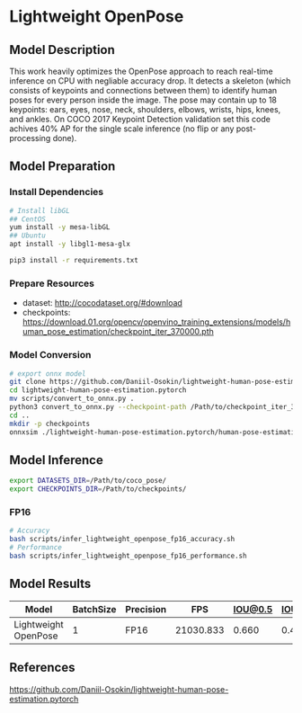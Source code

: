 # Lightweight OpenPose

## Model Description

This work heavily optimizes the OpenPose approach to reach real-time inference on CPU with negliable accuracy drop. It
detects a skeleton (which consists of keypoints and connections between them) to identify human poses for every person
inside the image. The pose may contain up to 18 keypoints: ears, eyes, nose, neck, shoulders, elbows, wrists, hips,
knees, and ankles. On COCO 2017 Keypoint Detection validation set this code achives 40% AP for the single scale
inference (no flip or any post-processing done).

## Model Preparation

### Install Dependencies

```bash
# Install libGL
## CentOS
yum install -y mesa-libGL
## Ubuntu
apt install -y libgl1-mesa-glx

pip3 install -r requirements.txt
```

### Prepare Resources

- dataset: <http://cocodataset.org/#download>
- checkpoints: <https://download.01.org/opencv/openvino_training_extensions/models/human_pose_estimation/checkpoint_iter_370000.pth>

### Model Conversion

```bash
# export onnx model
git clone https://github.com/Daniil-Osokin/lightweight-human-pose-estimation.pytorch.git
cd lightweight-human-pose-estimation.pytorch
mv scripts/convert_to_onnx.py .
python3 convert_to_onnx.py --checkpoint-path /Path/to/checkpoint_iter_370000.pth
cd ..
mkdir -p checkpoints
onnxsim ./lightweight-human-pose-estimation.pytorch/human-pose-estimation.onnx ./checkpoints/lightweight_openpose.onnx
```

## Model Inference

```bash
export DATASETS_DIR=/Path/to/coco_pose/
export CHECKPOINTS_DIR=/Path/to/checkpoints/
```

### FP16

```bash
# Accuracy
bash scripts/infer_lightweight_openpose_fp16_accuracy.sh
# Performance
bash scripts/infer_lightweight_openpose_fp16_performance.sh
```

## Model Results

| Model                | BatchSize | Precision | FPS       | IOU@0.5 | IOU@0.5:0.95 |
|----------------------|-----------|-----------|-----------|---------|--------------|
| Lightweight OpenPose | 1         | FP16      | 21030.833 | 0.660   | 0.401        |

## References

<https://github.com/Daniil-Osokin/lightweight-human-pose-estimation.pytorch>
